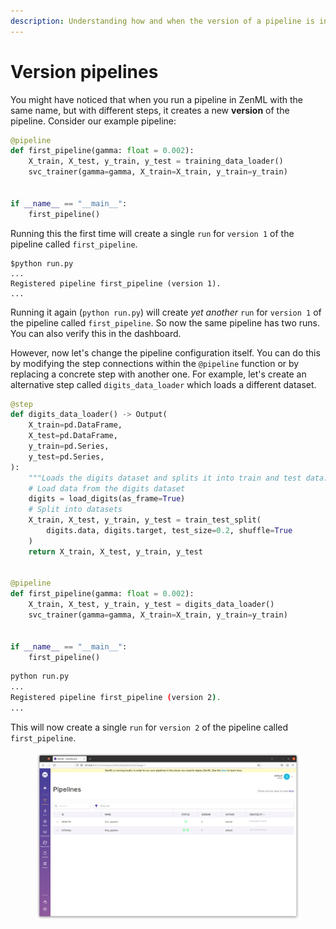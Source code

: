 ```yaml
---
description: Understanding how and when the version of a pipeline is incremented.
---
```


# Version pipelines

You might have noticed that when you run a pipeline in ZenML with the same name, but with different steps, it creates a new **version** of the pipeline. Consider our example pipeline:

```python
@pipeline
def first_pipeline(gamma: float = 0.002):
    X_train, X_test, y_train, y_test = training_data_loader()
    svc_trainer(gamma=gamma, X_train=X_train, y_train=y_train)


if __name__ == "__main__":
    first_pipeline()
```

Running this the first time will create a single `run` for `version 1` of the pipeline called `first_pipeline`.

```
$python run.py
...
Registered pipeline first_pipeline (version 1).
...
```

Running it again (`python run.py`) will create _yet another_ `run` for `version 1` of the pipeline called `first_pipeline`. So now the same pipeline has two runs. You can also verify this in the dashboard.

However, now let's change the pipeline configuration itself. You can do this by modifying the step connections within the `@pipeline` function or by replacing a concrete step with another one. For example, let's create an alternative step called `digits_data_loader` which loads a different dataset.

```python
@step
def digits_data_loader() -> Output(
    X_train=pd.DataFrame,
    X_test=pd.DataFrame,
    y_train=pd.Series,
    y_test=pd.Series,
):
    """Loads the digits dataset and splits it into train and test data."""
    # Load data from the digits dataset
    digits = load_digits(as_frame=True)
    # Split into datasets
    X_train, X_test, y_train, y_test = train_test_split(
        digits.data, digits.target, test_size=0.2, shuffle=True
    )
    return X_train, X_test, y_train, y_test


@pipeline
def first_pipeline(gamma: float = 0.002):
    X_train, X_test, y_train, y_test = digits_data_loader()
    svc_trainer(gamma=gamma, X_train=X_train, y_train=y_train)


if __name__ == "__main__":
    first_pipeline()
```

```bash
python run.py
...
Registered pipeline first_pipeline (version 2).
...
```

This will now create a single `run` for `version 2` of the pipeline called `first_pipeline`.

<figure><img src="../../.gitbook/assets/PipelineVersion.png" alt=""><figcaption></figcaption></figure>
